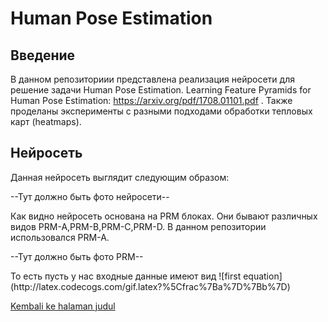 # Human Pose Estimation

## Введение

В данном репозиториии представлена реализация нейросети для решение задачи Human Pose Estimation. Learning Feature Pyramids for Human Pose Estimation: https://arxiv.org/pdf/1708.01101.pdf . Также проделаны эксперименты с разными подходами обработки тепловых карт (heatmaps).

## Нейросеть
Данная нейросеть выглядит следующим образом:
<p>--Тут должно быть фото нейросети--
<p>Как видно нейросеть основана на PRM блоках. Они бывают различных видов PRM-A,PRM-B,PRM-C,PRM-D. В данном репозитории использовался PRM-A.
<p>--Тут должно быть фото PRM--
<p>  То есть пусть у нас входные данные имеют вид 
![first equation](http://latex.codecogs.com/gif.latex?%5Cfrac%7Ba%7D%7Bb%7D)

[Kembali ke halaman judul](README.md)
